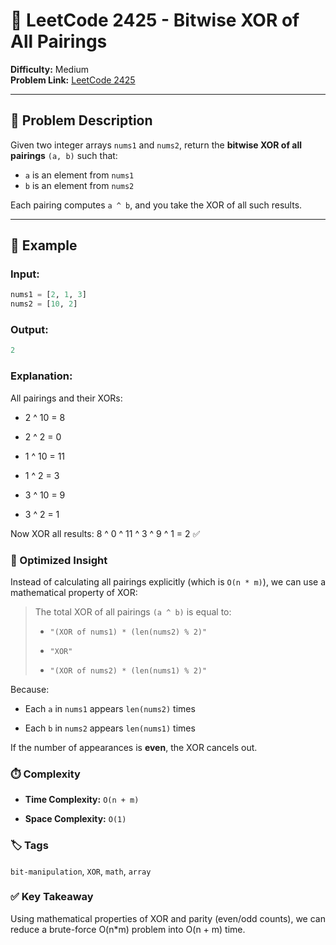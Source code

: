 # 🔀 LeetCode 2425 - Bitwise XOR of All Pairings

**Difficulty:** Medium  
**Problem Link:** [LeetCode 2425](https://leetcode.com/problems/bitwise-xor-of-all-pairings)

---

## 📘 Problem Description

Given two integer arrays `nums1` and `nums2`, return the **bitwise XOR of all pairings** `(a, b)` such that:

- `a` is an element from `nums1`
- `b` is an element from `nums2`

Each pairing computes `a ^ b`, and you take the XOR of all such results.

---

## 🧪 Example

### Input:
```python
nums1 = [2, 1, 3]
nums2 = [10, 2]
```

### Output:
```python
2
```

### Explanation:

All pairings and their XORs:

- 2 ^ 10 = 8

- 2 ^ 2 = 0

- 1 ^ 10 = 11

- 1 ^ 2 = 3

- 3 ^ 10 = 9

- 3 ^ 2 = 1

Now XOR all results: 8 ^ 0 ^ 11 ^ 3 ^ 9 ^ 1 = 2 ✅

### 🧠 Optimized Insight

Instead of calculating all pairings explicitly (which is `O(n * m)`), we can use a mathematical property of XOR:

> The total XOR of all pairings `(a ^ b)` is equal to:
>
> - `"(XOR of nums1) * (len(nums2) % 2)"`
>
> - `"XOR"`
>
> - `"(XOR of nums2) * (len(nums1) % 2)"`

Because:

- Each `a` in `nums1` appears `len(nums2)` times

- Each `b` in `nums2` appears `len(nums1)` times

If the number of appearances is **even**, the XOR cancels out.

### ⏱️ Complexity

- **Time Complexity:** `O(n + m)`

- **Space Complexity:** `O(1)`

### 🏷️ Tags

`bit-manipulation`, `XOR`, `math`, `array`

### ✅ Key Takeaway

Using mathematical properties of XOR and parity (even/odd counts), we can reduce a brute-force O(n*m) problem into O(n + m) time.